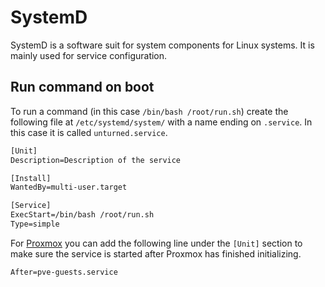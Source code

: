 # SystemD

SystemD is a software suit for system components for Linux systems.
It is mainly used for service configuration.

## Run command on boot

To run a command (in this case `/bin/bash /root/run.sh`) create the following
file at `/etc/systemd/system/` with a name ending on `.service`.
In this case it is called `unturned.service`.

```txt
[Unit]
Description=Description of the service

[Install]
WantedBy=multi-user.target

[Service]
ExecStart=/bin/bash /root/run.sh
Type=simple
```

For [Proxmox](./proxmox.md) you can add the following line under the `[Unit]`
section to make sure the service is started after Proxmox has finished
initializing.

```txt
After=pve-guests.service
```
